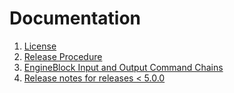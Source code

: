 # Documentation

1. [License][license]
1. [Release Procedure][release]
1. [EngineBlock Input and Output Command Chains][filter]
1. [Release notes for releases < 5.0.0][release-notes]

[license]: https://github.com/OpenConext/OpenConext-engineblock/tree/master/docs/LICENSE
[release]: https://github.com/OpenConext/OpenConext-engineblock/tree/master/docs/release_procedure.md
[filter]: https://github.com/OpenConext/OpenConext-engineblock/tree/master/docs/filter_commands.md
[release-notes]: https://github.com/OpenConext/OpenConext-engineblock/tree/master/docs/release_notes
